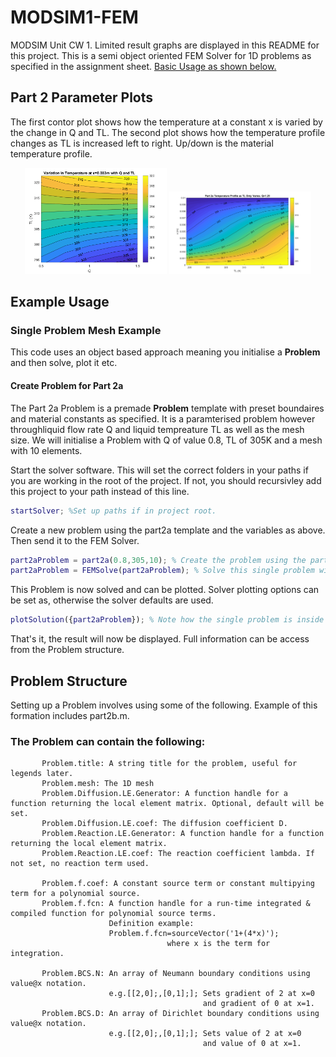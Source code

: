 # MODSIM1-FEM
MODSIM Unit CW 1. Limited result graphs are displayed in this README for this project. This is a semi object oriented FEM Solver for 1D problems as specified in the assignment sheet. [Basic Usage as shown below.](https://github.com/jubjamie/MODSIM1-FEM#usage)

## Part 2 Parameter Plots
The first contor plot shows how the temperature at a constant x is varied by the change in Q and TL. The second plot shows how the temperature profile changes as TL is increased left to right. Up/down is the material temperature profile. 
<p align="center">
<img src="status/part2a_contor.png?raw=true" width="45%" />
<img src="status/part2a_profile.png?raw=true" width="45%"/>
</p>

## Example Usage

### Single Problem Mesh Example
This code uses an object based approach meaning you initialise a **Problem** and then solve, plot it etc.

#### Create Problem for Part 2a
The Part 2a Problem is a premade **Problem** template with preset boundaires and material constants as specified. It is a paramterised problem however throughliquid flow rate Q and liquid tempreature TL as well as the mesh size. We will initialise a Problem with Q of value 0.8, TL of 305K and a mesh with 10 elements.

Start the solver software. This will set the correct folders in your paths if you are working in the root of the project. If not, you should recursivley add this project to your path instead of this line.
```Matlab
startSolver; %Set up paths if in project root.
```

Create a new problem using the part2a template and the variables as above. Then send it to the FEM Solver.
```Matlab
part2aProblem = part2a(0.8,305,10); % Create the problem using the part2a template.
part2aProblem = FEMSolve(part2aProblem); % Solve this single problem with the solver.
```
This Problem is now solved and can be plotted. Solver plotting options can be set as, otherwise the solver defaults are used.  
```Matlab
plotSolution({part2aProblem}); % Note how the single problem is inside a singluar cell. This is important.
```

That's it, the result will now be displayed. Full information can be access from the Problem structure.

## Problem Structure
Setting up a Problem involves using some of the following. Example of this formation includes part2b.m.


### The Problem can contain the following:

           Problem.title: A string title for the problem, useful for legends later.
           Problem.mesh: The 1D mesh
           Problem.Diffusion.LE.Generator: A function handle for a function returning the local element matrix. Optional, default will be set.
           Problem.Diffusion.LE.coef: The diffusion coefficient D.
           Problem.Reaction.LE.Generator: A function handle for a function returning the local element matrix.
           Problem.Reaction.LE.coef: The reaction coefficient lambda. If not set, no reaction term used.
           
           Problem.f.coef: A constant source term or constant multipying term for a polynomial source.
           Problem.f.fcn: A function handle for a run-time integrated & compiled function for polynomial source terms.
                          Definition example:
                          Problem.f.fcn=sourceVector('1+(4*x)');
                                       where x is the term for integration.

           Problem.BCS.N: An array of Neumann boundary conditions using value@x notation.
                          e.g.[[2,0];,[0,1];]; Sets gradient of 2 at x=0
                                               and gradient of 0 at x=1.
           Problem.BCS.D: An array of Dirichlet boundary conditions using value@x notation.
                          e.g.[[2,0];,[0,1];]; Sets value of 2 at x=0
                                               and value of 0 at x=1.
